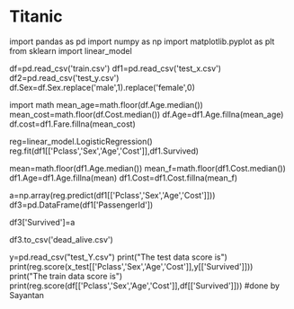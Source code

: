 # Titanic
import pandas as pd
import numpy as np
import matplotlib.pyplot as plt
from sklearn import linear_model

df=pd.read_csv('train.csv')
df1=pd.read_csv('test_x.csv')
df2=pd.read_csv('test_y.csv')
df.Sex=df.Sex.replace('male',1).replace('female',0)


import math
mean_age=math.floor(df.Age.median())
mean_cost=math.floor(df.Cost.median())
df.Age=df1.Age.fillna(mean_age)
df.cost=df1.Fare.fillna(mean_cost)

reg=linear_model.LogisticRegression()
reg.fit(df1[['Pclass','Sex','Age','Cost']],df1.Survived)

mean=math.floor(df1.Age.median())
mean_f=math.floor(df1.Cost.median())
df1.Age=df1.Age.fillna(mean)
df1.Cost=df1.Cost.fillna(mean_f)


a=np.array(reg.predict(df1[['Pclass','Sex','Age','Cost']]))
df3=pd.DataFrame(df1['PassengerId'])

df3['Survived']=a

df3.to_csv('dead_alive.csv')

y=pd.read_csv("test_Y.csv")
print("The test data score is")
print(reg.score(x_test[['Pclass','Sex','Age','Cost']],y[['Survived']]))
print("The train data score is")
print(reg.score(df[['Pclass','Sex','Age','Cost']],df[['Survived']]))
#done by Sayantan
